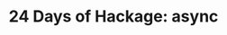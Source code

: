 ---
title: ! '24 Days of Hackage: async'
url: https://ocharles.org.uk/blog/posts/2013-12-13-24-days-of-hackage-async.html
authors:
- Oliver Charles
type: article
tags:
- concurrency
doHaskell-type: blog post
dohaskell-year: 2013
---